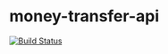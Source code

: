 # money-transfer-api

[![Build Status](https://travis-ci.org/Sammers21/money-transfer-api.svg?branch=master)](https://travis-ci.org/Sammers21/money-transfer-api)
